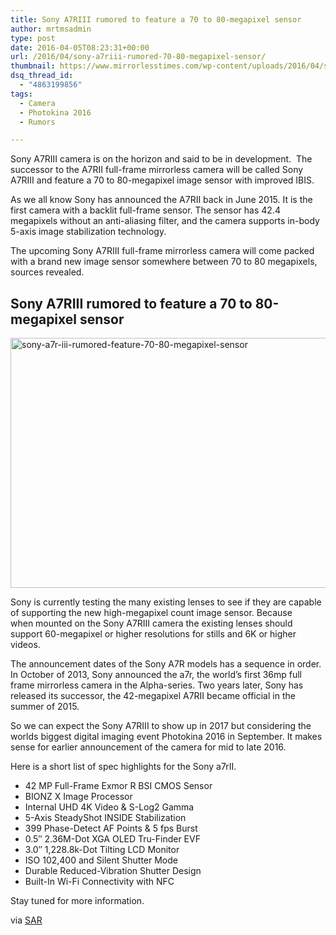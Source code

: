 ```yaml
---
title: Sony A7RIII rumored to feature a 70 to 80-megapixel sensor
author: mrtmsadmin
type: post
date: 2016-04-05T08:23:31+00:00
url: /2016/04/sony-a7riii-rumored-70-80-megapixel-sensor/
thumbnail: https://www.mirrorlesstimes.com/wp-content/uploads/2016/04/sony-a7r-iii-rumored-feature-70-80-megapixel-sensor.jpg
dsq_thread_id:
  - "4863199856"
tags:
  - Camera
  - Photokina 2016
  - Rumors

---
```

Sony A7RIII camera is on the horizon and said to be in development.  The successor to the A7RII full-frame mirrorless camera will be called Sony A7RIII and feature a 70 to 80-megapixel image sensor with improved IBIS.

As we all know Sony has announced the A7RII back in June 2015. It is the first camera with a backlit full-frame sensor. The sensor has 42.4 megapixels without an anti-aliasing filter, and the camera supports in-body 5-axis image stabilization technology.

The upcoming Sony A7RIII full-frame mirrorless camera will come packed with a brand new image sensor somewhere between 70 to 80 megapixels, sources revealed. <!--more-->

## Sony A7RIII rumored to feature a 70 to 80-megapixel sensor

<img class="alignnone size-full wp-image-50" src="https://i1.wp.com/www.mirrorlesstimes.com/wp-content/uploads/2016/04/sony-a7r-iii-rumored-feature-70-80-megapixel-sensor.jpg?resize=600%2C400&#038;ssl=1" alt="sony-a7r-iii-rumored-feature-70-80-megapixel-sensor" width="600" height="400" srcset="https://i1.wp.com/www.mirrorlesstimes.com/wp-content/uploads/2016/04/sony-a7r-iii-rumored-feature-70-80-megapixel-sensor.jpg?w=900&ssl=1 900w, https://i1.wp.com/www.mirrorlesstimes.com/wp-content/uploads/2016/04/sony-a7r-iii-rumored-feature-70-80-megapixel-sensor.jpg?resize=300%2C200&ssl=1 300w, https://i1.wp.com/www.mirrorlesstimes.com/wp-content/uploads/2016/04/sony-a7r-iii-rumored-feature-70-80-megapixel-sensor.jpg?resize=768%2C512&ssl=1 768w" sizes="(max-width: 600px) 100vw, 600px" data-recalc-dims="1" /> 

Sony is currently testing the many existing lenses to see if they are capable of supporting the new high-megapixel count image sensor. Because when mounted on the Sony A7RIII camera the existing lenses should support 60-megapixel or higher resolutions for stills and 6K or higher videos.

The announcement dates of the Sony A7R models has a sequence in order. In October of 2013, Sony announced the a7r, the world’s first 36mp full frame mirrorless camera in the Alpha-series. Two years later, Sony has released its successor, the 42-megapixel A7RII became official in the summer of 2015.

So we can expect the Sony A7RIII to show up in 2017 but considering the worlds biggest digital imaging event Photokina 2016 in September. It makes sense for earlier announcement of the camera for mid to late 2016.

Here is a short list of spec highlights for the Sony a7rII.

<ul class="top-section-list" data-selenium="highlightList">
  <li class="top-section-list-item">
    42 MP Full-Frame Exmor R BSI CMOS Sensor
  </li>
  <li class="top-section-list-item">
    BIONZ X Image Processor
  </li>
  <li class="top-section-list-item">
    Internal UHD 4K Video & S-Log2 Gamma
  </li>
  <li class="top-section-list-item">
    5-Axis SteadyShot INSIDE Stabilization
  </li>
  <li class="top-section-list-item">
    399 Phase-Detect AF Points & 5 fps Burst
  </li>
  <li class="top-section-list-item">
    0.5″ 2.36M-Dot XGA OLED Tru-Finder EVF
  </li>
  <li class="top-section-list-item">
    3.0″ 1,228.8k-Dot Tilting LCD Monitor
  </li>
  <li class="top-section-list-item">
    ISO 102,400 and Silent Shutter Mode
  </li>
  <li class="top-section-list-item">
    Durable Reduced-Vibration Shutter Design
  </li>
  <li class="top-section-list-item">
    Built-In Wi-Fi Connectivity with NFC
  </li>
</ul>

Stay tuned for more information.

via <a title="First A7rIII rumors: 70/80 Megapixel and improved IBIS" href="http://goo.gl/cH8M9U" target="_blank" rel="nofollow">SAR</a>